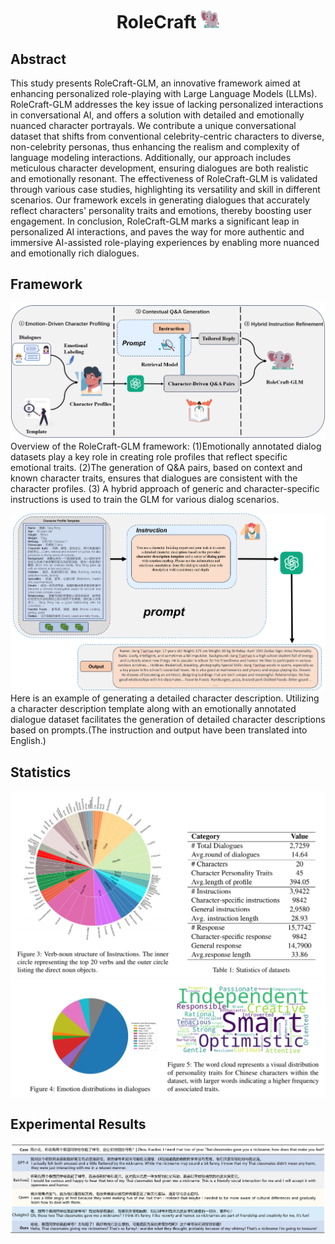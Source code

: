 <h1 align="center">
  RoleCraft <img src="./assets/logo.png" width="30" height="30" />
</h1>

## Abstract

This study presents RoleCraft-GLM, an innovative framework aimed at enhancing personalized role-playing with Large Language Models (LLMs). RoleCraft-GLM addresses the key issue of lacking personalized interactions in  conversational AI, and offers a solution with detailed and emotionally nuanced character portrayals. We contribute a unique conversational dataset that shifts from conventional celebrity-centric characters to diverse, non-celebrity personas, thus enhancing the realism and complexity of language modeling interactions. Additionally, our approach includes meticulous character development, ensuring dialogues are both realistic and emotionally resonant. The effectiveness of RoleCraft-GLM is validated through various case studies, highlighting its versatility and skill in different scenarios. Our framework excels in generating dialogues that accurately reflect characters' personality traits and emotions, thereby boosting user engagement. In conclusion, RoleCraft-GLM marks a significant leap in personalized AI interactions, and paves the way for more authentic and immersive AI-assisted role-playing experiences by enabling more nuanced and emotionally rich dialogues.

## Framework
![Framework Image1](./assets/framework.png)
Overview of the RoleCraft-GLM framework: (1)Emotionally annotated dialog datasets play a key role in creating role profiles that reflect specific emotional traits. (2)The generation of Q\&A pairs, based on context and known character traits, ensures that dialogues are consistent with the character profiles. (3) A hybrid approach of generic and character-specific instructions is used to train the GLM for various dialog scenarios.




![Framework Image2](./assets/prompt.png)
Here is an example of generating a detailed character description. Utilizing a character description template along with an emotionally annotated dialogue dataset facilitates the generation of detailed character descriptions based on prompts.(The instruction and output have been translated into English.)

## Statistics
![Statistics Image 1](./assets/statistic1.png)
![Statistics Image 2](./assets/statistic2.png)

## Experimental Results
![Experimental Results Image 1](./assets/case.png)

